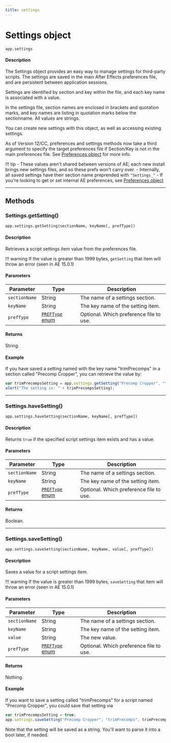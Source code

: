 ```yaml
---
title: settings
---
```


# Settings object

`app.settings`

#### Description

The Settings object provides an easy way to manage settings for third-party scripts. The settings are saved in the main After Effects preferences file, and are persistent between application sessions.

Settings are identified by section and key within the file, and each key name is associated with a value.

In the settings file, section names are enclosed in brackets and quotation marks, and key names are listing in quotation marks below the sectionname. All values are strings.

You can create new settings with this object, as well as accessing existing settings.

As of Version 12/CC, preferences and settings methods now take a third argument to specify the target preferences file if Section/Key is not in the main preferences file. See [Preferences object](../preferences) for more info.

!!! tip
    - These values aren't shared between versions of AE; each new install brings new settings files, and so these prefs won't carry over.
    - Internally, all saved settings have their section name preprended with `"Settings_"`
    - If you're looking to get or set internal AE preferences, see [Preferences object](../preferences)

---

## Methods

### Settings.getSetting()

`app.settings.getSetting(sectionName, keyName[, prefType])`

#### Description

Retrieves a script settings item value from the preferences file.

!!! warning
    If the value is greater than 1999 bytes, `getSetting` that item will throw an error (seen in AE 15.0.1)

#### Parameters

|   Parameter   |                       Type                        |               Description               |
| ------------- | ------------------------------------------------- | --------------------------------------- |
| `sectionName` | String                                            | The name of a settings section.         |
| `keyName`     | String                                            | The key name of the setting item.       |
| `prefType`    | [`PREFType` enum](./preferences.md#preftype-enum) | Optional. Which preference file to use. |


#### Returns

String.

#### Example

If you have saved a setting named with the key name "trimPrecomps" in a section called "Precomp Cropper", you can retrieve the value by:

```javascript
var trimPrecompsSetting = app.settings.getSetting("Precomp Cropper", "trimPrecomps");
alert("The setting is: " + trimPrecompsSetting);
```

---

### Settings.haveSetting()

`app.settings.haveSetting(sectionName, keyName[, prefType])`

#### Description

Returns `true` if the specified script settings item exists and has a value.

#### Parameters

|   Parameter   |                       Type                        |               Description               |
| ------------- | ------------------------------------------------- | --------------------------------------- |
| `sectionName` | String                                            | The name of a settings section.         |
| `keyName`     | String                                            | The key name of the setting item.       |
| `prefType`    | [`PREFType` enum](./preferences.md#preftype-enum) | Optional. Which preference file to use. |

#### Returns

Boolean.

---

### Settings.saveSetting()

`app.settings.saveSetting(sectionName, keyName, value[, prefType])`

#### Description

Saves a value for a script settings item.

!!! warning
    If the value is greater than 1999 bytes, `saveSetting` that item will throw an error (seen in AE 15.0.1)

#### Parameters

|   Parameter   |                       Type                        |               Description               |
| ------------- | ------------------------------------------------- | --------------------------------------- |
| `sectionName` | String                                            | The name of a settings section.         |
| `keyName`     | String                                            | The key name of the setting item.       |
| `value`       | String                                            | The new value.                          |
| `prefType`    | [`PREFType` enum](./preferences.md#preftype-enum) | Optional. Which preference file to use. |

#### Returns

Nothing.

#### Example

If you want to save a setting called "trimPrecomps" for a script named "Precomp Cropper", you could save that setting via

```javascript
var trimPrecompsSetting = true;
app.settings.saveSetting("Precomp Cropper", "trimPrecomps", trimPrecompsSetting);
```

Note that the setting will be saved as a string. You'll want to parse it into a bool later, if needed.
